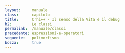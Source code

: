 ```yaml
---
layout:     manuale
class:      capitolo
title:      C'hi++ - Il senso della Vita è il debug
h2:         Le classi
permalink:  /manuale/classi
precedente: espressioni-e-operatori
seguente:   polimorfismo
bozza:      true
---
```


<blockquote class="motto">
</blockquote>
